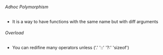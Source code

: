 ###### Adhoc Polymorphism ######

- It is a way to have functions with the same name but with diff arguments

###### Overload ######

- You can redifine many operators unless ('.' '::' '?:' 'sizeof')